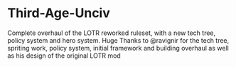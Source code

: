 # Third-Age-Unciv
Complete overhaul of the LOTR reworked ruleset, with a new tech tree, policy system and hero system. Huge Thanks to @ravignir for the tech tree, spriting work, policy system, initial framework and building overhaul as well as his design of the original LOTR mod 

